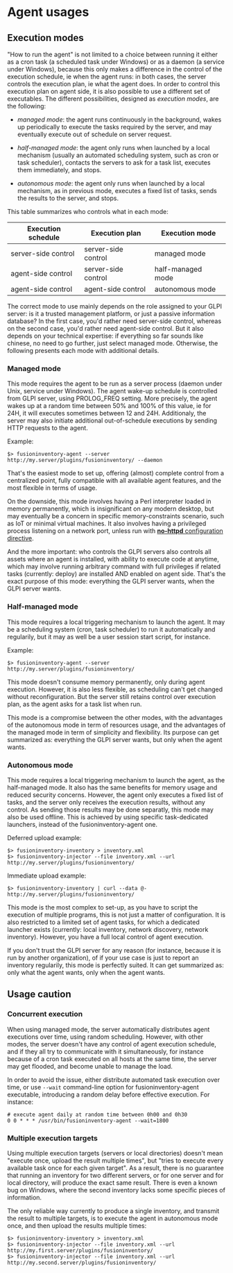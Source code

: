 # Agent usages

## Execution modes

"How to run the agent" is not limited to a choice between running it either as
a cron task (a scheduled task under Windows) or as a daemon (a service under
Windows), because this only makes a difference in the control of the execution
schedule, ie when the agent runs: in both cases, the server controls the
execution plan, ie what the agent does. In order to control this execution plan
on agent side, it is also possible to use a different set of executables. The
different possibilities, designed as _execution modes_, are the following:

* _managed mode_: the agent runs continuously in the background, wakes up
  periodically to execute the tasks required by the server, and may eventually
  execute out of schedule on server request.

* _half-managed mode_: the agent only runs when launched by a local mechanism
  (usually an automated scheduling system, such as cron or task scheduler),
  contacts the servers to ask for a task list, executes them immediately,
  and stops.

* _autonomous mode_: the agent only runs when launched by a local mechanism, as
  in previous mode, executes a fixed list of tasks, sends the results to the
  server, and stops.

This table summarizes who controls what in each mode:

| Execution schedule  | Execution plan      | Execution mode    |
| --------------------|---------------------|-------------------|
| server-side control | server-side control | managed mode      |
| agent-side control  | server-side control | half-managed mode |
| agent-side control  | agent-side control  | autonomous mode   |

The correct mode to use mainly depends on the role assigned to your GLPI server:
is it a trusted management platform, or just a passive information database?
In the first case, you'd rather need server-side control, whereas on the second
case, you'd rather need agent-side control. But it also depends on your
technical expertise: if everything so far sounds like chinese, no need to go
further, just select managed mode. Otherwise, the following presents each mode
with additional details.

### Managed mode

This mode requires the agent to be run as a server process (daemon under Unix,
service under Windows). The agent wake-up schedule is controlled from GLPI
server, using PROLOG_FREQ setting. More precisely, the agent wakes up at a
random time between 50% and 100% of this value, ie for 24H, it will executes
sometimes between 12 and 24H. Additionaly, the server may also initiate
additional out-of-schedule executions by sending HTTP requests to the agent.

Example:

``` shell
$> fusioninventory-agent --server http://my.server/plugins/fusioninventory/ --daemon
```

That's the easiest mode to set up, offering (almost) complete control from a
centralized point, fully compatible with all available agent features, and the
most flexible in terms of usage.

On the downside, this mode involves having a Perl interpreter loaded in memory
permanently, which is insignificant on any modern desktop, but may eventually
be a concern in specific memory-constraints scenario, such as IoT or minimal
virtual machines. It also involves having a privileged process listening on a
network port, unless run with [**no-httpd** configuration directive](../manpage/agent.cfg.md).

And the more important: who controls the GLPI servers also controls all assets
where an agent is installed, with ability to execute code at anytime, which may
involve running arbitrary command with full privileges if related tasks
(currently: deploy) are installed AND enabled on agent side. That's the exact
purpose of this mode: everything the GLPI server wants, when the GLPI server wants.

### Half-managed mode

This mode requires a local triggering mechanism to launch the agent. It may be
a scheduling system (cron, task scheduler) to run it automatically and
regularily, but it may as well be a user session start script, for instance.

Example:

``` shell
$> fusioninventory-agent --server http://my.server/plugins/fusioninventory/
```

This mode doesn't consume memory permanently, only during agent execution.
However, it is also less flexible, as scheduling can't get changed without
reconfiguration. But the server still retains control over execution plan, as
the agent asks for a task list when run.

This mode is a compromise between the other modes, with the advantages of the
autonomous mode in term of resources usage, and the advantages of the managed
mode in term of simplicity and flexibility. Its purpose can get summarized as:
everything the GLPI server wants, but only when the agent wants.

### Autonomous mode

This mode requires a local triggering mechanism to launch the agent, as the
half-managed mode. It also has the same benefits for memory usage and reduced
security concerns. However, the agent only executes a fixed list of tasks, and
the server only receives the execution results, without any control. As sending
those results may be done separatly, this mode may also be used offline. This
is achieved by using specific task-dedicated launchers, instead of the
fusioninventory-agent one.

Deferred upload example:

``` shell
$> fusioninventory-inventory > inventory.xml
$> fusioninventory-injector --file inventory.xml --url http://my.server/plugins/fusioninventory/
```

Immediate upload example:

``` shell
$> fusioninventory-inventory | curl --data @- http://my.server/plugins/fusioninventory/
```

This mode is the most complex to set-up, as you have to script the execution of
multiple programs, this is not just a matter of configuration. It is also
restricted to a limited set of agent tasks, for which a dedicated launcher
exists (currently: local inventory, network discovery, network inventory).
However, you have a full local control of agent execution.

If you don't trust the GLPI server for any reason (for instance,
because it is run by another organization), of if your use case is just to
report an inventory regularily, this mode is perfectly suited. It can get
summarized as: only what the agent wants, only when the agent wants.


## Usage caution

### Concurrent execution

When using managed mode, the server automatically distributes agent executions
over time, using random scheduling. However, with other modes, the server
doesn't have any control of agent execution schedule, and if they all try to
communicate with it simultaneously, for instance because of a cron task
executed on all hosts at the same time, the server may get flooded, and become unable
to manage the load.

In order to avoid the issue, either distribute automated task execution over
time, or use `--wait` command-line option for fusioninventory-agent executable,
introducing a random delay before effective execution. For instance:

```
# execute agent daily at random time between 0h00 and 0h30
0 0 * * * /usr/bin/fusioninventory-agent --wait=1800
```

### Multiple execution targets

Using multiple execution targets (servers or local directories) doesn't mean
"execute once, upload the result multiple times", but "tries to execute every
available task once for each given target". As a result, there is no guarantee
that running an inventory for two different servers, or for one server and for
local directory, will produce the exact same result. There is even a known bug
on Windows, where the second inventory lacks some specific pieces of
information.

The only reliable way currently to produce a single inventory, and transmit the
result to multiple targets, is to execute the agent in autonomous mode once,
and then upload the results multiple times:

``` shell
$> fusioninventory-inventory > inventory.xml
$> fusioninventory-injector --file inventory.xml --url http://my.first.server/plugins/fusioninventory/
$> fusioninventory-injector --file inventory.xml --url http://my.second.server/plugins/fusioninventory/
```

